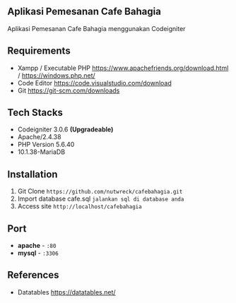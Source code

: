 ## Aplikasi Pemesanan Cafe Bahagia
Aplikasi Pemesanan Cafe Bahagia menggunakan Codeigniter

## Requirements
- Xampp / Executable PHP
https://www.apachefriends.org/download.html / https://windows.php.net/
- Code Editor
https://code.visualstudio.com/download
- Git
https://git-scm.com/downloads

## Tech Stacks
 - Codeigniter 3.0.6 **(Upgradeable)**
 - Apache/2.4.38
 - PHP Version 5.6.40
 - 10.1.38-MariaDB

## Installation
 1. Git Clone
 `https://github.com/nutwreck/cafebahagia.git`
 2. Import database cafe.sql
 `jalankan sql di database anda`
 3. Access site
`http://localhost/cafebahagia`

## Port
 - **apache** - `:80`
 - **mysql** - `:3306`

## References
 - Datatables
  https://datatables.net/
